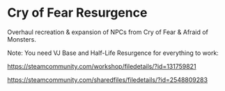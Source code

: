 # Cry of Fear Resurgence
 Overhaul recreation & expansion of NPCs from Cry of Fear & Afraid of Monsters.
 
 Note: You need VJ Base and Half-Life Resurgence for everything to work:
 
 https://steamcommunity.com/workshop/filedetails/?id=131759821
 
 https://steamcommunity.com/sharedfiles/filedetails/?id=2548809283
 
